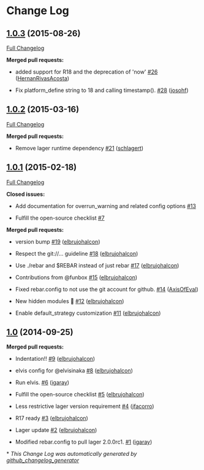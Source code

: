 # Change Log

## [1.0.3](https://github.com/inaka/worker_pool/tree/1.0.2) (2015-08-26)

[Full Changelog](https://github.com/inaka/worker_pool/compare/1.0.2...1.0.3)

**Merged pull requests:**

- added support for R18 and the deprecation of 'now' [\#26](https://github.com/inaka/worker_pool/pull/26) ([HernanRivasAcosta](https://github.com/HernanRivasAcosta))

- Fix platform_define string to 18 and calling timestamp(). [\#28](https://github.com/inaka/worker_pool/pull/28) ([josohf](https://github.com/josohf))

## [1.0.2](https://github.com/inaka/worker_pool/tree/1.0.2) (2015-03-16)

[Full Changelog](https://github.com/inaka/worker_pool/compare/1.0.1...1.0.2)

**Merged pull requests:**

- Remove lager runtime dependency [\#21](https://github.com/inaka/worker_pool/pull/21) ([schlagert](https://github.com/schlagert))

## [1.0.1](https://github.com/inaka/worker_pool/tree/1.0.1) (2015-02-18)

[Full Changelog](https://github.com/inaka/worker_pool/compare/1.0...1.0.1)

**Closed issues:**

- Add documentation for overrun\_warning and related config options [\#13](https://github.com/inaka/worker_pool/issues/13)

- Fulfill the open-source checklist [\#7](https://github.com/inaka/worker_pool/issues/7)

**Merged pull requests:**

- version bump [\#19](https://github.com/inaka/worker_pool/pull/19) ([elbrujohalcon](https://github.com/elbrujohalcon))

- Respect the git://… guideline [\#18](https://github.com/inaka/worker_pool/pull/18) ([elbrujohalcon](https://github.com/elbrujohalcon))

- Use ./rebar and $REBAR instead of just rebar [\#17](https://github.com/inaka/worker_pool/pull/17) ([elbrujohalcon](https://github.com/elbrujohalcon))

- Contributions from @funbox [\#15](https://github.com/inaka/worker_pool/pull/15) ([elbrujohalcon](https://github.com/elbrujohalcon))

- Fixed rebar.config to not use the git account for github. [\#14](https://github.com/inaka/worker_pool/pull/14) ([AxisOfEval](https://github.com/AxisOfEval))

- New hidden modules :ghost: [\#12](https://github.com/inaka/worker_pool/pull/12) ([elbrujohalcon](https://github.com/elbrujohalcon))

- Enable default\_strategy customization [\#11](https://github.com/inaka/worker_pool/pull/11) ([elbrujohalcon](https://github.com/elbrujohalcon))

## [1.0](https://github.com/inaka/worker_pool/tree/1.0) (2014-09-25)

**Merged pull requests:**

- Indentation!! [\#9](https://github.com/inaka/worker_pool/pull/9) ([elbrujohalcon](https://github.com/elbrujohalcon))

- elvis config for @elvisinaka [\#8](https://github.com/inaka/worker_pool/pull/8) ([elbrujohalcon](https://github.com/elbrujohalcon))

- Run elvis. [\#6](https://github.com/inaka/worker_pool/pull/6) ([igaray](https://github.com/igaray))

- Fulfill the open-source checklist [\#5](https://github.com/inaka/worker_pool/pull/5) ([elbrujohalcon](https://github.com/elbrujohalcon))

- Less restrictive lager version requirement [\#4](https://github.com/inaka/worker_pool/pull/4) ([jfacorro](https://github.com/jfacorro))

- R17 ready [\#3](https://github.com/inaka/worker_pool/pull/3) ([elbrujohalcon](https://github.com/elbrujohalcon))

- Lager update [\#2](https://github.com/inaka/worker_pool/pull/2) ([elbrujohalcon](https://github.com/elbrujohalcon))

- Modified rebar.config to pull lager 2.0.0rc1. [\#1](https://github.com/inaka/worker_pool/pull/1) ([igaray](https://github.com/igaray))



\* *This Change Log was automatically generated by [github_changelog_generator](https://github.com/skywinder/Github-Changelog-Generator)*
